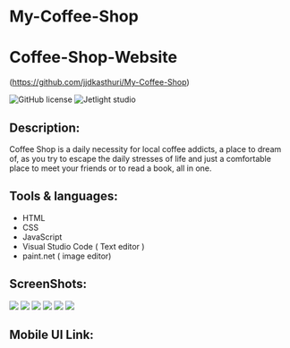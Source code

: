 # My-Coffee-Shop
# Coffee-Shop-Website

(https://github.com/jjdkasthuri/My-Coffee-Shop)

![GitHub license](https://img.shields.io/github/license/Mohammed-Benotmane/Tower-Defense-Game.svg)
![Jetlight studio](https://img.shields.io/badge/Made%20by-Jetlight%20studio-blue.svg?color=082544)

## Description:

Coffee Shop is a daily necessity for local coffee addicts, a place to dream of, as you try to escape the daily stresses of life and just a comfortable place to meet your friends or to read a book, all in one.

## Tools & languages:

- HTML
- CSS
- JavaScript
- Visual Studio Code ( Text editor )
- paint.net ( image editor)

## ScreenShots:
<img src="screenshots/Screenshot new 1.png" />
<img src="screenshots/Screenshot new 2.png" />
<img src="screenshots/Screenshot new3.png" />
<img src="screenshots/Screenshot new4.png" />
<img src="screenshots/Screenshot new 5.png" />
<img src="screenshots/Screenshot new 6.png" />


## Mobile UI Link:

